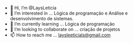 - 👋 Hi, I’m @LaysLeticia
- 👀 I’m interested in ... Lógica de programação e Análise e desenvolvimento de sistemas.
- 🌱 I’m currently learning ... Lógica de programação
- 💞️ I’m looking to collaborate on ... criação de projetos
- 📫 How to reach me ... laysleeticials@gmail.com

<!---
LaysLeticia/LaysLeticia is a ✨ special ✨ repository because its `README.md` (this file) appears on your GitHub profile.
You can click the Preview link to take a look at your changes.
--->

